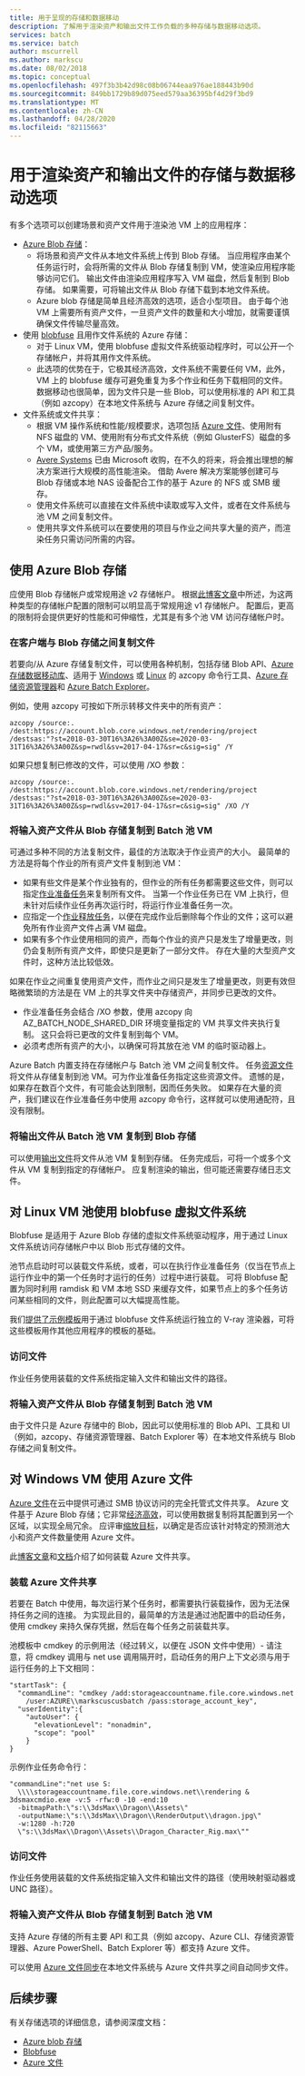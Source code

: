 ```yaml
---
title: 用于呈现的存储和数据移动
description: 了解用于渲染资产和输出文件工作负载的多种存储与数据移动选项。
services: batch
ms.service: batch
author: mscurrell
ms.author: markscu
ms.date: 08/02/2018
ms.topic: conceptual
ms.openlocfilehash: 497f3b3b42d98c08b06744eaa976ae188443b90d
ms.sourcegitcommit: 849bb1729b89d075eed579aa36395bf4d29f3bd9
ms.translationtype: MT
ms.contentlocale: zh-CN
ms.lasthandoff: 04/28/2020
ms.locfileid: "82115663"
---
```

# <a name="storage-and-data-movement-options-for-rendering-asset-and-output-files"></a>用于渲染资产和输出文件的存储与数据移动选项

有多个选项可以创建场景和资产文件用于渲染池 VM 上的应用程序：

* [Azure Blob 存储](https://docs.microsoft.com/azure/storage/blobs/storage-blobs-introduction)：
  * 将场景和资产文件从本地文件系统上传到 Blob 存储。 当应用程序由某个任务运行时，会将所需的文件从 Blob 存储复制到 VM，使渲染应用程序能够访问它们。 输出文件由渲染应用程序写入 VM 磁盘，然后复制到 Blob 存储。  如果需要，可将输出文件从 Blob 存储下载到本地文件系统。
  * Azure blob 存储是简单且经济高效的选项，适合小型项目。  由于每个池 VM 上需要所有资产文件，一旦资产文件的数量和大小增加，就需要谨慎确保文件传输尽量高效。  
* 使用 [blobfuse](https://docs.microsoft.com/azure/storage/blobs/storage-how-to-mount-container-linux) 且用作文件系统的 Azure 存储：
  * 对于 Linux VM，使用 blobfuse 虚拟文件系统驱动程序时，可以公开一个存储帐户，并将其用作文件系统。
  * 此选项的优势在于，它极其经济高效，文件系统不需要任何 VM，此外，VM 上的 blobfuse 缓存可避免重复为多个作业和任务下载相同的文件。  数据移动也很简单，因为文件只是一些 Blob，可以使用标准的 API 和工具（例如 azcopy）在本地文件系统与 Azure 存储之间复制文件。
* 文件系统或文件共享：
  * 根据 VM 操作系统和性能/规模要求，选项包括 [Azure 文件](https://docs.microsoft.com/azure/storage/files/storage-files-introduction)、使用附有 NFS 磁盘的 VM、使用附有分布式文件系统（例如 GlusterFS）磁盘的多个 VM，或使用第三方产品/服务。
  * [Avere Systems](https://www.averesystems.com/) 已由 Microsoft 收购，在不久的将来，将会推出理想的解决方案进行大规模的高性能渲染。  借助 Avere 解决方案能够创建可与 Blob 存储或本地 NAS 设备配合工作的基于 Azure 的 NFS 或 SMB 缓存。
  * 使用文件系统可以直接在文件系统中读取或写入文件，或者在文件系统与池 VM 之间复制文件。
  * 使用共享文件系统可以在要使用的项目与作业之间共享大量的资产，而渲染任务只需访问所需的内容。

## <a name="using-azure-blob-storage"></a>使用 Azure Blob 存储

应使用 Blob 存储帐户或常规用途 v2 存储帐户。  根据[此博客文章](https://azure.microsoft.com/blog/announcing-larger-higher-scale-storage-accounts/)中所述，为这两种类型的存储帐户配置的限制可以明显高于常规用途 v1 存储帐户。  配置后，更高的限制将会提供更好的性能和可伸缩性，尤其是有多个池 VM 访问存储帐户时。

### <a name="copying-files-between-client-and-blob-storage"></a>在客户端与 Blob 存储之间复制文件

若要向/从 Azure 存储复制文件，可以使用各种机制，包括存储 Blob API、[Azure 存储数据移动库](https://github.com/Azure/azure-storage-net-data-movement)、适用于 [Windows](https://docs.microsoft.com/azure/storage/common/storage-use-azcopy) 或 [Linux](https://docs.microsoft.com/azure/storage/common/storage-use-azcopy-linux) 的 azcopy 命令行工具、[Azure 存储资源管理器](https://azure.microsoft.com/features/storage-explorer/)和 [Azure Batch Explorer](https://azure.github.io/BatchExplorer/)。

例如，使用 azcopy 可按如下所示转移文件夹中的所有资产：


`azcopy /source:. /dest:https://account.blob.core.windows.net/rendering/project /destsas:"?st=2018-03-30T16%3A26%3A00Z&se=2020-03-31T16%3A26%3A00Z&sp=rwdl&sv=2017-04-17&sr=c&sig=sig" /Y`

如果只想复制已修改的文件，可以使用 /XO 参数：

`azcopy /source:. /dest:https://account.blob.core.windows.net/rendering/project /destsas:"?st=2018-03-30T16%3A26%3A00Z&se=2020-03-31T16%3A26%3A00Z&sp=rwdl&sv=2017-04-17&sr=c&sig=sig" /XO /Y`

### <a name="copying-input-asset-files-from-blob-storage-to-batch-pool-vms"></a>将输入资产文件从 Blob 存储复制到 Batch 池 VM

可通过多种不同的方法复制文件，最佳的方法取决于作业资产的大小。
最简单的方法是将每个作业的所有资产文件复制到池 VM：

* 如果有些文件是某个作业独有的，但作业的所有任务都需要这些文件，则可以指定[作业准备任务](https://docs.microsoft.com/rest/api/batchservice/job/add#jobpreparationtask)来复制所有文件。  当第一个作业任务已在 VM 上执行，但未针对后续作业任务再次运行时，将运行作业准备任务一次。
* 应指定一个[作业释放任务](https://docs.microsoft.com/rest/api/batchservice/job/add#jobreleasetask)，以便在完成作业后删除每个作业的文件；这可以避免所有作业资产文件占满 VM 磁盘。
* 如果有多个作业使用相同的资产，而每个作业的资产只是发生了增量更改，则仍会复制所有资产文件，即使只是更新了一部分文件。  存在大量的大型资产文件时，这种方法比较低效。

如果在作业之间重复使用资产文件，而作业之间只是发生了增量更改，则更有效但略微繁琐的方法是在 VM 上的共享文件夹中存储资产，并同步已更改的文件。

* 作业准备任务会结合 /XO 参数，使用 azcopy 向 AZ_BATCH_NODE_SHARED_DIR 环境变量指定的 VM 共享文件夹执行复制。  这只会将已更改的文件复制到每个 VM。
* 必须考虑所有资产的大小，以确保可将其放在池 VM 的临时驱动器上。

Azure Batch 内置支持在存储帐户与 Batch 池 VM 之间复制文件。  任务[资源文件](https://docs.microsoft.com/rest/api/batchservice/job/add#resourcefile)将文件从存储复制到池 VM。可为作业准备任务指定这些资源文件。  遗憾的是，如果存在数百个文件，有可能会达到限制，因而任务失败。  如果存在大量的资产，我们建议在作业准备任务中使用 azcopy 命令行，这样就可以使用通配符，且没有限制。

### <a name="copying-output-files-to-blob-storage-from-batch-pool-vms"></a>将输出文件从 Batch 池 VM 复制到 Blob 存储

可以使用[输出文件](https://docs.microsoft.com/rest/api/batchservice/task/add#outputfile)将文件从池 VM 复制到存储。  任务完成后，可将一个或多个文件从 VM 复制到指定的存储帐户。  应复制渲染的输出，但可能还需要存储日志文件。

## <a name="using-a-blobfuse-virtual-file-system-for-linux-vm-pools"></a>对 Linux VM 池使用 blobfuse 虚拟文件系统

Blobfuse 是适用于 Azure Blob 存储的虚拟文件系统驱动程序，用于通过 Linux 文件系统访问存储帐户中以 Blob 形式存储的文件。

池节点启动时可以装载文件系统，或者，可以在执行作业准备任务（仅当在节点上运行作业中的第一个任务时才运行的任务）过程中进行装载。  可将 Blobfuse 配置为同时利用 ramdisk 和 VM 本地 SSD 来缓存文件，如果节点上的多个任务访问某些相同的文件，则此配置可以大幅提高性能。

我们[提供了示例模板](https://github.com/Azure/BatchExplorer-data/tree/master/ncj/vray/render-linux-with-blobfuse-mount)用于通过 blobfuse 文件系统运行独立的 V-ray 渲染器，可将这些模板用作其他应用程序的模板的基础。

### <a name="accessing-files"></a>访问文件

作业任务使用装载的文件系统指定输入文件和输出文件的路径。

### <a name="copying-input-asset-files-from-blob-storage-to-batch-pool-vms"></a>将输入资产文件从 Blob 存储复制到 Batch 池 VM

由于文件只是 Azure 存储中的 Blob，因此可以使用标准的 Blob API、工具和 UI（例如，azcopy、存储资源管理器、Batch Explorer 等）在本地文件系统与 Blob 存储之间复制文件。

## <a name="using-azure-files-with-windows-vms"></a>对 Windows VM 使用 Azure 文件

[Azure 文件](https://docs.microsoft.com/azure/storage/files/storage-files-introduction)在云中提供可通过 SMB 协议访问的完全托管式文件共享。  Azure 文件基于 Azure Blob 存储；它非常[经济高效](https://azure.microsoft.com/pricing/details/storage/files/)，可以使用数据复制将其配置到另一个区域，以实现全局冗余。  应评审[缩放目标](https://docs.microsoft.com/azure/storage/files/storage-files-scale-targets#azure-files-scale-targets)，以确定是否应该针对特定的预测池大小和资产文件数量使用 Azure 文件。

此[博客文章](https://blogs.msdn.microsoft.com/windowsazurestorage/2014/05/26/persisting-connections-to-microsoft-azure-files/)和[文档](https://docs.microsoft.com/azure/storage/files/storage-how-to-use-files-windows)介绍了如何装载 Azure 文件共享。

### <a name="mounting-an-azure-files-share"></a>装载 Azure 文件共享

若要在 Batch 中使用，每次运行某个任务时，都需要执行装载操作，因为无法保持任务之间的连接。  为实现此目的，最简单的方法是通过池配置中的启动任务，使用 cmdkey 来持久保存凭据，然后在每个任务之前装载共享。

池模板中 cmdkey 的示例用法（经过转义，以便在 JSON 文件中使用）- 请注意，将 cmdkey 调用与 net use 调用隔开时，启动任务的用户上下文必须与用于运行任务的上下文相同：

```
"startTask": {
  "commandLine": "cmdkey /add:storageaccountname.file.core.windows.net
    /user:AZURE\\markscuscusbatch /pass:storage_account_key",
  "userIdentity":{
    "autoUser": {
      "elevationLevel": "nonadmin",
      "scope": "pool"
    }
}
```

示例作业任务命令行：
```
"commandLine":"net use S:
  \\\\storageaccountname.file.core.windows.net\\rendering &
3dsmaxcmdio.exe -v:5 -rfw:0 -10 -end:10
  -bitmapPath:\"s:\\3dsMax\\Dragon\\Assets\"
  -outputName:\"s:\\3dsMax\\Dragon\\RenderOutput\\dragon.jpg\"
  -w:1280 -h:720
  \"s:\\3dsMax\\Dragon\\Assets\\Dragon_Character_Rig.max\""
```

### <a name="accessing-files"></a>访问文件

作业任务使用装载的文件系统指定输入文件和输出文件的路径（使用映射驱动器或 UNC 路径）。

### <a name="copying-input-asset-files-from-blob-storage-to-batch-pool-vms"></a>将输入资产文件从 Blob 存储复制到 Batch 池 VM

支持 Azure 存储的所有主要 API 和工具（例如 azcopy、Azure CLI、存储资源管理器、Azure PowerShell、Batch Explorer 等）都支持 Azure 文件。

可以使用 [Azure 文件同步](https://docs.microsoft.com/azure/storage/files/storage-sync-files-planning)在本地文件系统与 Azure 文件共享之间自动同步文件。

## <a name="next-steps"></a>后续步骤

有关存储选项的详细信息，请参阅深度文档：

* [Azure blob 存储](https://docs.microsoft.com/azure/storage/blobs/storage-blobs-introduction)
* [Blobfuse](https://docs.microsoft.com/azure/storage/blobs/storage-how-to-mount-container-linux)
* [Azure 文件](https://docs.microsoft.com/azure/storage/files/storage-files-introduction)
